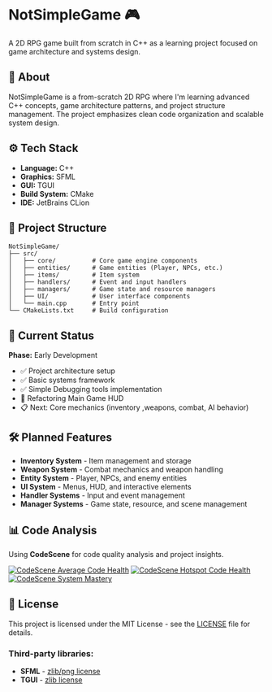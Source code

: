 # NotSimpleGame 🎮

A 2D RPG game built from scratch in C++ as a learning project focused on game architecture and systems design.

## 🚀 About

NotSimpleGame is a from-scratch 2D RPG where I'm learning advanced C++ concepts, game architecture patterns, and project structure management. The project emphasizes clean code organization and scalable system design.

## ⚙️ Tech Stack

- **Language:** C++
- **Graphics:** SFML
- **GUI:** TGUI
- **Build System:** CMake
- **IDE:** JetBrains CLion

## 📁 Project Structure

```
NotSimpleGame/
├── src/
│   ├── core/          # Core game engine components
│   ├── entities/      # Game entities (Player, NPCs, etc.)
│   ├── items/         # Item system
│   ├── handlers/      # Event and input handlers
│   ├── managers/      # Game state and resource managers
│   ├── UI/            # User interface components
│   └── main.cpp       # Entry point
└── CMakeLists.txt     # Build configuration
```

## 🎯 Current Status

**Phase:** Early Development
- ✅ Project architecture setup
- ✅ Basic systems framework
- ✅ Simple Debugging tools implementation
- 🔄 Refactoring Main Game HUD
- 📋 Next: Core mechanics (inventory ,weapons, combat, AI behavior)

## 🛠️ Planned Features

- **Inventory System** - Item management and storage
- **Weapon System** - Combat mechanics and weapon handling
- **Entity System** - Player, NPCs, and enemy entities
- **UI System** - Menus, HUD, and interactive elements
- **Handler Systems** - Input and event management
- **Manager Systems** - Game state, resource, and scene management

## 📊 Code Analysis

Using **CodeScene** for code quality analysis and project insights.

[![CodeScene Average Code Health](https://codescene.io/projects/72111/status-badges/average-code-health)](https://codescene.io/projects/72111)
[![CodeScene Hotspot Code Health](https://codescene.io/projects/72111/status-badges/hotspot-code-health)](https://codescene.io/projects/72111)
[![CodeScene System Mastery](https://codescene.io/projects/72111/status-badges/system-mastery)](https://codescene.io/projects/72111)

## 📜 License

This project is licensed under the MIT License - see the [LICENSE](LICENSE) file for details.

### Third-party libraries:
- **SFML** - [zlib/png license](https://www.sfml-dev.org/license.php)
- **TGUI** - [zlib license](https://tgui.eu/license/)